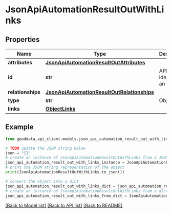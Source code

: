 # JsonApiAutomationResultOutWithLinks


## Properties

Name | Type | Description | Notes
------------ | ------------- | ------------- | -------------
**attributes** | [**JsonApiAutomationResultOutAttributes**](JsonApiAutomationResultOutAttributes.md) |  | 
**id** | **str** | API identifier of an object | 
**relationships** | [**JsonApiAutomationResultOutRelationships**](JsonApiAutomationResultOutRelationships.md) |  | [optional] 
**type** | **str** | Object type | 
**links** | [**ObjectLinks**](ObjectLinks.md) |  | [optional] 

## Example

```python
from gooddata_api_client.models.json_api_automation_result_out_with_links import JsonApiAutomationResultOutWithLinks

# TODO update the JSON string below
json = "{}"
# create an instance of JsonApiAutomationResultOutWithLinks from a JSON string
json_api_automation_result_out_with_links_instance = JsonApiAutomationResultOutWithLinks.from_json(json)
# print the JSON string representation of the object
print(JsonApiAutomationResultOutWithLinks.to_json())

# convert the object into a dict
json_api_automation_result_out_with_links_dict = json_api_automation_result_out_with_links_instance.to_dict()
# create an instance of JsonApiAutomationResultOutWithLinks from a dict
json_api_automation_result_out_with_links_from_dict = JsonApiAutomationResultOutWithLinks.from_dict(json_api_automation_result_out_with_links_dict)
```
[[Back to Model list]](../README.md#documentation-for-models) [[Back to API list]](../README.md#documentation-for-api-endpoints) [[Back to README]](../README.md)


